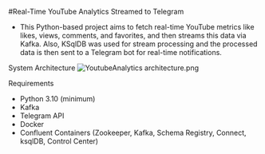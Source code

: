 #Real-Time YouTube Analytics Streamed to Telegram
* This Python-based project aims to fetch real-time YouTube metrics like likes, views, comments, and favorites, and then streams this data via Kafka. Also, KSqlDB was used for stream processing and the processed data is then sent to a Telegram bot for real-time notifications.

System Architecture
![YoutubeAnalytics architecture.png](..%2F..%2FOneDrive%2FDesktop%2FDecember%20Plan%28Data%20Engineering%29%2FYoutubeAnalytics%2FYoutubeAnalytics%20architecture.png)

Requirements
* Python 3.10 (minimum)
* Kafka
* Telegram API
* Docker
* Confluent Containers (Zookeeper, Kafka, Schema Registry, Connect, ksqlDB, Control Center)